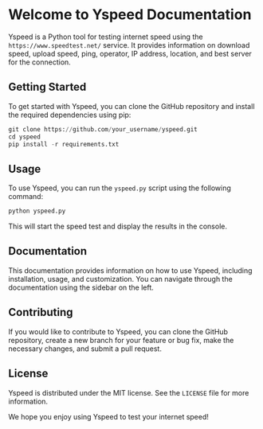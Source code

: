 # Welcome to Yspeed Documentation

Yspeed is a Python tool for testing internet speed using the `https://www.speedtest.net/` service. It provides information on download speed, upload speed, ping, operator, IP address, location, and best server for the connection.

## Getting Started

To get started with Yspeed, you can clone the GitHub repository and install the required dependencies using pip:

```python linenums="1"
git clone https://github.com/your_username/yspeed.git
cd yspeed
pip install -r requirements.txt
```

## Usage

To use Yspeed, you can run the `yspeed.py` script using the following command:

```cmd
python yspeed.py
```

This will start the speed test and display the results in the console.

## Documentation

This documentation provides information on how to use Yspeed, including installation, usage, and customization. You can navigate through the documentation using the sidebar on the left.

## Contributing

If you would like to contribute to Yspeed, you can clone the GitHub repository, create a new branch for your feature or bug fix, make the necessary changes, and submit a pull request.

## License

Yspeed is distributed under the MIT license. See the `LICENSE` file for more information.

We hope you enjoy using Yspeed to test your internet speed!
